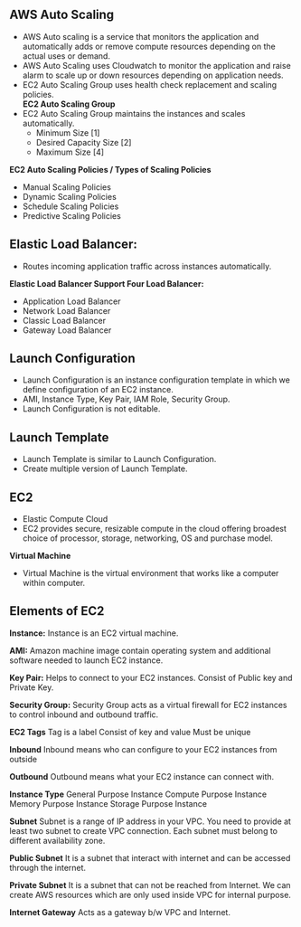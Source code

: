 ## AWS Auto Scaling
- AWS Auto scaling is a service that monitors the application and automatically adds or remove compute resources depending on the actual uses or demand.
- AWS Auto Scaling uses Cloudwatch to monitor the application and raise alarm to scale up or down resources depending on application needs.
- EC2 Auto Scaling Group uses health check replacement and scaling policies.<br/>
**EC2 Auto Scaling Group**
- EC2 Auto Scaling Group maintains the instances and scales automatically.
  - Minimum Size [1]
  - Desired Capacity Size [2]
  - Maximum Size [4]<br/>

**EC2 Auto Scaling Policies / Types of Scaling Policies**
- Manual Scaling Policies
- Dynamic Scaling Policies
- Schedule Scaling Policies
- Predictive Scaling Policies

## Elastic Load Balancer:
- Routes incoming application traffic across instances automatically.<br/>

**Elastic Load Balancer Support Four Load Balancer:**
- Application Load Balancer
- Network Load Balancer 
- Classic Load Balancer
- Gateway Load Balancer

## Launch Configuration
- Launch Configuration is an instance configuration template in which we define configuration of an EC2 instance.
- AMI, Instance Type, Key Pair, IAM Role, Security Group.
- Launch Configuration is not editable.

## Launch Template
- Launch Template is similar to Launch Configuration.
- Create multiple version of Launch Template.

## EC2
- Elastic Compute Cloud
- EC2 provides secure, resizable compute in the cloud offering broadest choice of processor, storage, networking, OS and purchase model.

**Virtual Machine**
- Virtual Machine is the virtual environment that works like a computer within computer.


## Elements of EC2
**Instance:**
Instance is an EC2 virtual machine.

**AMI:**
Amazon machine image contain operating system and additional software needed to launch EC2 instance.

**Key Pair:**
Helps to connect to your EC2 instances.
Consist of Public key and Private Key.

**Security Group:**
Security Group acts as a virtual firewall for EC2 instances to control inbound and outbound traffic.
 
**EC2 Tags**
Tag is a label
Consist of key and value
Must be unique

**Inbound**
Inbound means who can configure to your EC2 instances from outside

**Outbound** 
Outbound means what your EC2 instance can connect with.


**Instance Type**
General Purpose Instance
Compute Purpose Instance
Memory Purpose Instance
Storage Purpose Instance


**Subnet**
Subnet is a range of IP address in your VPC.
You need to provide at least two subnet to create VPC connection.
Each subnet must belong to different availability zone.


**Public Subnet**
It is a subnet that interact with internet and can be accessed through the internet.

**Private Subnet**
It is a subnet that can not be reached from Internet.
We can create AWS resources which are only used inside VPC for internal purpose.

**Internet Gateway**
Acts as a gateway b/w VPC and Internet.
